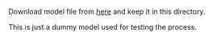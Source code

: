 Download model file from [here](http://data.lip6.fr/cadene/pretrainedmodels/se_resnext101_32x4d-3b2fe3d8.pth) and keep it in this 
directory.

This is just a dummy model used for testing the process.
